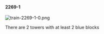 #### 2269-1
![train-2269-1-0.png](https://github.com/lil-lab/nlvr/raw/master/nlvr/train/images/74/train-2269-1-0.png "train-2269-1-0.png")

There are 2 towers with at least 2 blue blocks